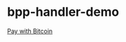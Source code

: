 # bpp-handler-demo

<a href="bitcoin:1JYap7tEjsPrvqCNj4MWAgRgLCDH4ErbwS?amount=0.0003231&r=https://payment-gateway.quoine.com/payment/1JYap7tEjsPrvqCNj4MWAgRgLCDH4ErbwS">Pay with Bitcoin</a>
